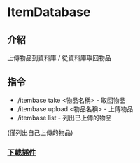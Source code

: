 # ItemDatabase

## 介紹
上傳物品到資料庫 / 從資料庫取回物品

## 指令

- /itembase take <物品名稱> - 取回物品
- /itembase upload <物品名稱> - 上傳物品
- /itembase list - 列出已上傳的物品

(僅列出自己上傳的物品)

### [下載插件](destyy.com/wXnw59)
